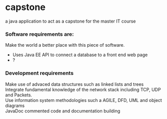 # capstone
a java application to act as a capstone for the master IT course

### Software requirements are:
Make the world a better place with this piece of software.  
  - Uses Java EE API to connect a database to a front end web page
  - ?

### Development requirements
Make use of advaced data structures such as linked lists and trees  
Integrate fundamental knowledge of the network stack including TCP, UDP and Packets.  
Use information system methodologies such a AGILE, DFD, UML and object diagrams  
JavaDoc commented code and documentation building  
